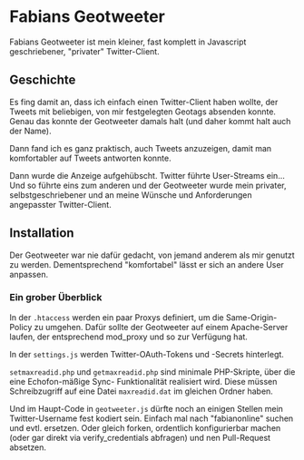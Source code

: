 Fabians Geotweeter
==================

Fabians Geotweeter ist mein kleiner, fast komplett in Javascript geschriebener, "privater" Twitter-Client.

Geschichte
----------

Es fing damit an, dass ich einfach einen Twitter-Client haben wollte, der Tweets mit beliebigen, von mir
festgelegten Geotags absenden konnte. Genau das konnte der Geotweeter damals halt (und daher kommt halt auch
der Name).

Dann fand ich es ganz praktisch, auch Tweets anzuzeigen, damit man komfortabler auf Tweets antworten konnte.

Dann wurde die Anzeige aufgehübscht. Twitter führte User-Streams ein... Und so führte eins zum anderen und
der Geotweeter wurde mein privater, selbstgeschriebener und an meine Wünsche und Anforderungen angepasster
Twitter-Client.

Installation
------------

Der Geotweeter war nie dafür gedacht, von jemand anderem als mir genutzt zu werden. Dementsprechend
"komfortabel" lässt er sich an andere User anpassen.

### Ein grober Überblick
In der `.htaccess` werden ein paar Proxys definiert, um die Same-Origin-Policy
zu umgehen. Dafür sollte der Geotweeter auf einem Apache-Server laufen, der entsprechend mod_proxy und
so zur Verfügung hat.

In der `settings.js` werden Twitter-OAuth-Tokens und -Secrets hinterlegt.

`setmaxreadid.php` und `getmaxreadid.php` sind minimale PHP-Skripte, über die eine Echofon-mäßige Sync-
Funktionalität realisiert wird. Diese müssen Schreibzugriff auf eine Datei `maxreadid.dat` im gleichen
Ordner haben.

Und im Haupt-Code in `geotweeter.js` dürfte noch an einigen Stellen mein Twitter-Username fest kodiert
sein. Einfach mal nach "fabianonline" suchen und evtl. ersetzen. Oder gleich forken, ordentlich
konfigurierbar machen (oder gar direkt via verify_credentials abfragen) und nen Pull-Request absetzen.

